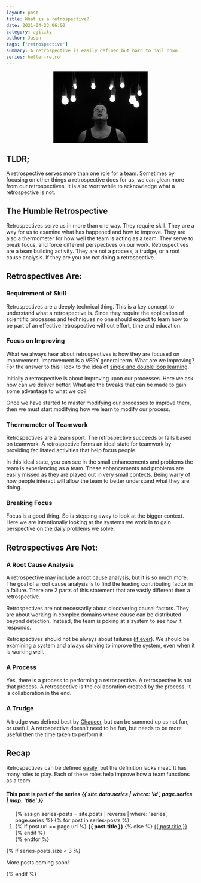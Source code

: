 ```yaml
---
layout: post
title: What is a retrospective?
date: 2021-04-23 06:00
category: agility
author: Jason
tags: ['retrospective']
summary: A retrospective is easily defined but hard to nail down.
series: better-retro
---
```


<div style="display: flex; align-items: center; justify-content: center;">
    <img src="../../assets/img/posts/lights.jpg" alt="Man looking up at a lot of hanging light bulbs" style="width: 50%">
</div>

## TLDR;

A retrospective serves more than one role for a team. Sometimes by focusing on other things a retrospective does for us, we can glean more from our retrospectives. It is also worthwhile to acknowledge what a retrospective is not.

## The Humble Retrospective

Retrospectives serve us in more than one way. They require skill. They are a way for us to examine what has happened and how to improve. They are also a thermometer for how well the team is acting as a team. They serve to break focus, and force different perspectives on our work. Retrospectives are a team building activity. They are not a process, a trudge, or a root cause analysis. If they are you are not doing a retrospective.

## Retrospectives Are:

### Requirement of Skill

Retrospectives are a deeply technical thing. This is a key concept to understand what a retrospective is. Since they require the application of scientific processes and techniques no one should expect to learn how to be part of an effective retrospective without effort, time and education.

### Focus on Improving

What we always hear about retrospectives is how they are focused on improvement. Improvement is a VERY general term. What are we improving? For the answer to this I look to the idea of [single and double loop learning](https://en.wikipedia.org/wiki/Double-loop_learning).

Initially a retrospective is about improving upon our processes. Here we ask how can we deliver better. What are the tweaks that can be made to gain some advantage to what we do?

Once we have started to master modifying our processes to improve them, then we must start modifying how we learn to modify our process.

### Thermometer of Teamwork

Retrospectives are a team sport. The retrospective succeeds or fails based on teamwork. A retrospective forms an ideal state for teamwork by providing facilitated activities that help focus people.

In this ideal state, you can see in the small enhancements and problems the team is experiencing as a team. These enhancements and problems are easily missed as they are played out in very small contexts. Being warry of how people interact will allow the team to better understand what they are doing.

### Breaking Focus

Focus is a good thing. So is stepping away to look at the bigger context. Here we are intentionally looking at the systems we work in to gain perspective on the daily problems we solve.

## Retrospectives Are Not:

### A Root Cause Analysis

A retrospective may include a root cause analysis, but it is so much more. The goal of a root cause analysis is to find the leading contributing factor in a failure. There are 2 parts of this statement that are vastly different then a retrospective.

Retrospectives are not necessarily about discovering causal factors. They are about working in complex domains where cause can be distributed beyond detection. Instead, the team is poking at a system to see how it responds.

Retrospectives should not be always about failures ([if ever](http://developeronfire.com/podcast/episode-054-woody-zuill-turn-up-the-good)). We should be examining a system and always striving to improve the system, even when it is working well.

### A Process

Yes, there is a process to performing a retrospective. A retrospective is not that process. A retrospective is the collaboration created by the process. It is collaboration in the end.

### A Trudge

A trudge was defined best by [Chaucer](http://www.moviequotedb.com/movies/knights-tale-a/quote_12967.html), but can be summed up as not fun, or useful. A retrospective doesn’t need to be fun, but needs to be more useful then the time taken to perform it.

## Recap

Retrospectives can be defined [easily](https://www.google.com/search?q=definition+of+Retrospective&rlz=1C1GGRV_enUS752US752&oq=definition+of+Retrospective&aqs=chrome..69i57j0l5.9150j1j4&sourceid=chrome&ie=UTF-8), but the definition lacks meat. It has many roles to play. Each of these roles help improve how a team functions as a team.

<aside class="series">
  <h4>This post is part of the series <em>{{ site.data.series | where: 'id', page.series | map: 'title' }}</em></h4>
  <ol>
    {% assign series-posts = site.posts | reverse | where: 'series', page.series %}
    {% for post in series-posts %}
    <li>
      {% if post.url == page.url %}
      <strong>{{ post.title }}</strong>
      {% else %}
      <a href="{{ site.baseurl }}{{ post.url }}">{{ post.title }}</a>
      {% endif %}
    </li>
    {% endfor %}
  </ol>
  {% if series-posts.size < 3 %}
  <p>More posts coming soon!</p>
  {% endif %}
</aside>

